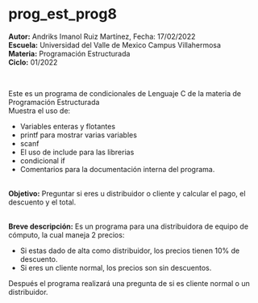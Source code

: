 # prog_est_prog8
<b>Autor:</b> Andriks Imanol Ruiz Martínez, Fecha: 17/02/2022 <br>
<b>Escuela:</b> Universidad del Valle de Mexico Campus Villahermosa <br>
<b>Materia:</b> Programación Estructurada <br>
<b>Ciclo:</b> 01/2022</p>
<br>
<p>Este es un programa de condicionales de Lenguaje C de la materia de Programación Estructurada<br>
Muestra el uso de:
  <ul>
    <li>Variables enteras y flotantes</li>
    <li>printf para mostrar varias variables</li>
    <li>scanf</li>
    <li>El uso de include para las librerias</li>
    <li>condicional if</li>
<li>Comentarios para la documentación interna del programa.</li>
    </ul>
    </p>
<br>
<b>Objetivo:</b> Preguntar si eres u distribuidor o cliente y calcular el pago, el descuento y el total.
<br>
<br>
<p><b>Breve descripción:</b>
Es un programa para una distribuidora de equipo de cómputo, la cual maneja 2 precios: <br>
	<ul>
	<li>Si estas dado de alta como distribuidor, los precios tienen 10% de descuento.</li>
	<li>Si eres un cliente normal, los precios son sin descuentos.</li>
	</ul>
Después el programa realizará una pregunta de si es cliente normal o un distribuidor.
<br>
</p>

